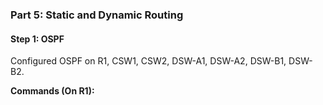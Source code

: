 ### Part 5: Static and Dynamic Routing

#### Step 1: OSPF
Configured OSPF on R1, CSW1, CSW2, DSW-A1, DSW-A2, DSW-B1, DSW-B2.

**Commands (On R1):**
```bash
```
